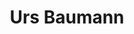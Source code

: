---
title: "Urs Baumann"
draft: false
type: about-us
# post image
image: "images/ins/about-us/urs-baumann.jpg"
# meta description
description: ""
weight: 3
email: "urs.baumann@ost.ch"
function: 
  - "Network Engineer"
fieldOfActivity: 
  - "CCNA, CCNP, BCNP und SDN Instructor"
  - "AWS accredited instructor"
  - "Planning and implementation of projects in Cloud Networking and Software Defined Networking"
---